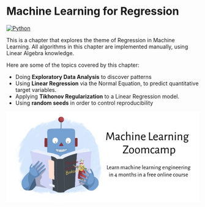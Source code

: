 # Machine Learning for Regression

[![Python][python_logo]][homework]

This is a chapter that explores the theme of Regression in Machine Learning.
All algorithms in this chapter are implemented manually, using Linear Algebra knowledge.

Here are some of the topics covered by this chapter:

* Doing **Exploratory Data Analysis** to discover patterns
* Using **Linear Regression** via the Normal Equation, to predict
quantitative target variables.
* Applying **Tikhonov Regularization** to a Linear Regression model.
* Using **random seeds** in order to control reproducibility


![ML ZoomCamp](https://github.com/jxareas/Machine-Learning-Bookcamp-2022/raw/master/images/zoomcamp.jpg)

<!-- MARKDOWN LINKS -->


[python_logo]: https://img.shields.io/badge/Homework%20Solution-FFD43B?style=for-the-badge&logo=python&logoColor=blue

[homework]: ./hw/homework2.py
